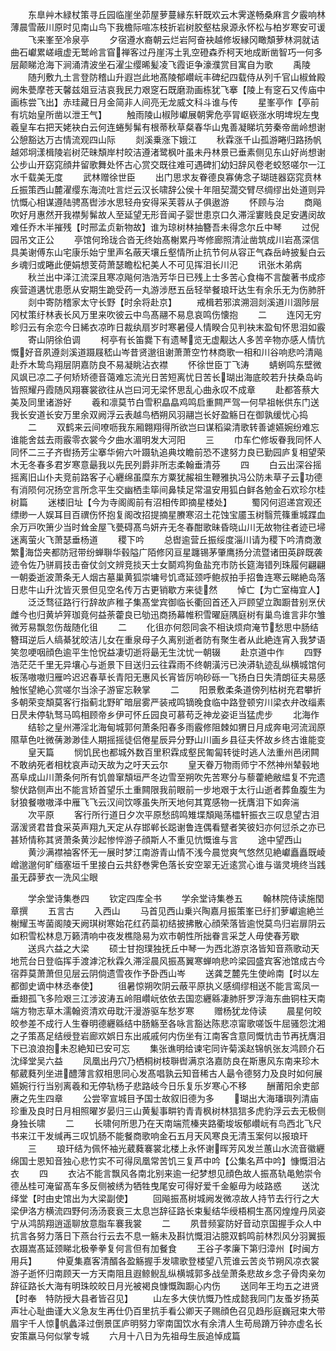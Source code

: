 <!-- { "loadSidebar": true } -->
　　东臯艸木緑杖策寻丘园临崖坐茆屋萝蔓縁东轩既欢云木霁遂畅桑麻言夕霰响林薄晨雪蔽川原时见南山鸟下我檐际喧冻枝折岩树胶壑枯泉源永怀松与柏岁寒安可谖
　　飞来峯至冷泉亭
　　夕宿遵水裔朝云烂岩阿奋袂越修坂縁冈瞰頽萝林洞就诘曲石巘累嵯峨虚无鹫岭言窅禅客过丹崖泻土乳空磴森乔柯天地成断凿智巧一何多层颠睇沧海下涧涌清波坐石濯尘缨晞髪凌飞霞讵争濠濮赏目寓自为歌
　　禹陵
　　随刋敷九土言登防稽山升遐岂此地髙陵郁巑岏丰碑纪四载侍从列千官山椒耸殿阙朱甍摩苍天馨兹爼豆洁哀我民力艰窆石既磨泐画栋犹飞搴【陵上有窆石又传庙中画栋尝飞出】赤珪藏日月金简非人间亮无龙威文科斗谁与传
　　星峯亭作【亭前有坑始皇所凿以泄王气】
　　触雨陵山椒陟巘展朝霁危亭冐岖嵚涨水明埤堄左曳羲皇车右把天姥袂白云何连蜷髣髴有根蒂秋草粲春华山鬼善凝睇坑劳秦帝凿岭想谢公憩豁达万古情流观四山际
　　剡溪乗涨下娥江
　　秋霖涨千山孤游睠归路扬帆越郊坰漾楫陵岩树茫昧頽岸村皎洁遵渚鹭枫叶虽未丹林景已垂素侧见东山好尚想谢公步山开窈窕顔井留歌舞处怀古心赏交既往难可遇碑扪幼妇辞风卷老蛟怒嗟尔一江水千载美无度
　　武林赠徐世臣
　　出门思求友眷德良寡俦念子瑚琏器窈窕贲林丘振策西山麓濯缨东海流吐言烂云汉长啸辞公侯十年阻契濶交臂尽绸缪出处道则异忼慨心相谋遵陆骋髙辔涉水思轻舟安得采芙蓉从子俱遨游
　　怀顾与治
　　商飚吹好月惠然开我襟髣髴故人至延望无形音闻子婴世患京口久滞淫寠贱良足安遘闵故难任乔木半摧残【时邢孟贞新物故】谁为琼树林抽簪吾未得念尔丘中琴
　　过倪园吊文正公
　　亭馆何玲珑合沓无终始髙榭累丹岑修廊照清沚凿筑成川岩髙深信具美谢傅东山宅康乐始宁里声名蔽天壤丘壑情所止抗节何从容正气森岳峙披髪白云乡魂归或睠此便娟想芰荷萧瑟瞻松杞美人不可见挥泪长川汜
　　讯张木弟病
　　秋兰出中泽江流深且寒凉飚何浩浩芳华日已残上士多苦心食梅不言酸著书成疹疾营道遘忧患愿从安期生跪受药一丸游涉厯五岳轻举餐琅玕达生有余乐无为伤肺肝
　　剡中寄防稽家太守长野【时余将赴京】
　　戒楫若邪滨溯洄剡溪道川涸陟层冈杖策纡林表长风万里来吹彼云中鸟髙翮不易息哀鸣伤懐抱
　　二
　　连冈无穷畛归云有余恋今日絺衣凉昨日裁纨扇岁时寒暑侵人情睽合见判袂末盈旬怀思泪如霰
　　寄山阴徐伯调
　　柯亭有长笛爨下有遗琴览无虚觏达人多苦辛物亦感人情忼慨好音夙遵剡溪道蹑屐嵇山岑昔贤邈徂谢萧萧空竹林商歌一相和川谷响悲吟清飚赴乔木鸷鸟翔层阴嘉防良不易凝眺沾衣襟
　　怀徐世臣丁飞涛
　　蜻蛚鸣东壁微风飒已凉二子何矫矫德音蔼难忘流光日苦短离忧日苦长瑚出海底皎若升扶桑岛屿皆照耀丹霞随风翔褰裳欲往从岂曰河无梁怀思乱心曲永叹不成章
　　赴都答蔡大美及同里诸游好
　　羲和凛莫节白雪积皛皛鸡鸣启重闗严驾一何早祖帐供东门送我长安道长安万里余双阙浮云表越鸟栖朔风羽翮岂长好盈觞日在御孰缓忧心捣
　　二
　　双鹤来云间嘹呖我东厢翺翔得所欲岂曰谋稻粱清歌转善谑嬿婉纷难忘谁能舍兹去雨霰零衣裳今夕曲水湄明发大河阳
　　三
　　巾车伫修坂眷我同怀人同怀二三子齐辔扬芳尘搴华俯六叶蹑轨追典坟瞻前恐不逮努力良已勤园庐复相望荣木无冬春多君岁寒意朂我以先民列爵非所志柔翰垂清芬
　　四
　　白云出深谷摇摇离旧山仆夫竞前路客子心纒绵虽糜东方粟犹赧祖生鞭雅执冯公防未草子云功德有消陨何况扬空言所念平生交幽栖圭筚间鼻犊足常温安用狐白鲜各勉金石欢珍尔桂树篇
　　迷楼旧址【今为寺阁阁前有沼相传即摘星楼处】
　　蜀冈何迢递宫观还缥缈一人娱耳目百禩伤怀抱复阁改招提摘星賸寒沼土花蚀宝靥玉树翳荒篠重城蹀血余万戸吹箫少当时耸金屋飞甍碍髙鸟妍卉无冬春酣歌昧昏晓山川无故物往者迹已埽迷离萤火飞萧瑟垂杨道
　　稷下吟
　　总辔逾营丘振绥度淄川请为稷下吟清商激繁海岱夹都防冠带纷蝉聨华毂隘广陌修冈亘星躔锡茅肇鹰扬分流暨诸田英辟既袭迹令佐乃骈肩技击奋仗剑文辨竞掞天士女鬬鸡狗鱼盐充市防长筵海错列珠履何翩翩一朝委逝波萧条无人烟古墓巢黄狐崇墉号饥鸢延颈呼鲍叔拍手招鲁连寒云睇絶岛落日悲牛山升沈皆灭景但见空名传万古更销歇方来徒然
　　悼亡【为亡室梅宜人】
　　泛泛骛征路行行辞故庐稚子集髙堂宾御临长衢回首还入戸顾望立踟蹰昔别烹伏雌今也归黄垆笄珈竟何益荼藿良已劬迅商扬幕帷积雪曜庭隅庭树有巢鸟谁言非尔雏微芳易飘忽伤哉随化徂
　　二
　　化徂亦何怨同衾不相诀烦疴淹节愁思中肠结簪珥逆后人缟綦犹皎洁儿女在重泉母子久离别逝者防有聚生者从此絶连宵入我梦语笑忽哽咽顔色逾平生怆怳益凄切逝将朂无生沈忧一朝辍
　　赴京道中作
　　四野浩茫茫千里无异壤心与逝景下目送归云往霖雨不终朝潢污已泱漭轨迹乱纵横城馆何板荡嗷嗷归雁吟迟迟春草长青阳无惠风长宵皆厉响砂砾一飞扬白日失清朗征夫易感触怅望絶心赏嗟尔当涂子游宦忘鞅掌
　　二
　　阳景敷柔条道傍列枯树充君攀折多朝荣变頽莫客行指蓟北野旷暗层雾严装戒鸣镝晚食临中路登顿穷川梁衣弁改缁素日昃未停轨驽马鸣相顾帝乡伊可怀丘园良可慕苟乏神龙姿讵当猛虎步
　　北海作
　　结轸之皇州滞淫北海甸城郭何萧条阳春多雨霰修阻棘如猬日月成奔电河流润原隰草色吐微蒨渺渺佳人期摇摇徒侣倦星辰异分野山川画乡县征夫怀故乡终古谁能变
　　皇天篇
　　悯饥民也都城外数百里积霖成壑民匍匐转徙时逃人法重州邑闭闗不敢纳死者相枕哀声动天故为之吁天云尔
　　皇天眷万物雨师宁不然神州辇毂地髙阜成山川萧条何所有饥兽窜頽垣严冬边雪至朔吹先苦寒分与藜藿絶敝緼复不完遗黎伏路侧声出不能言矫首望乐土重闗限我前眼前一步地艰于太行山逝者葬鱼腹生为豺狼餐嗷嗷泽中雁飞飞云汉间饮啄虽失所天地何其寛感物一抚膺泪下如奔湍
　　次平原
　　客行所行道日夕次平原愁鸱鸣雉堞頽飚荡櫺轩振衣三叹息望古泪潺湲贤君昔食采英声翔九天定从存邯郸长跽谢鲁连偶看躄者笑彼妇亦何愆杀之亦已甚矫情称其贤萧条黄沙起惨悴游子顔斯人不重见忼慨谁与言
　　途中望西山
　　黄沙满襟袖客怀无一展时梦江南游青山情不浅今晨觉爽气悠然见絶巘矗矗既崚嶒邈邈何旷缅塞垣千里接白云共舒巻霁色落长安空翠无近逺赏心谁与谐灵境终当践虽无薜萝衣一洗风尘眼






　　学余堂诗集巻四
　　钦定四库全书
　　学余堂诗集巻五
　　翰林院侍读施閠章撰
　　五言古
　　入西山
　　马首见西山乗兴陶嘉月振策峯已纡扪萝巘逾絶兰榭耀玉岑菌阁陵天阙琪树寒始花红药蘂初结披拂散心顔荣落皆逾悦莫鸟归岩扉阴云如积雪松林息万籁清响中夜发樵隐易为欢市朝性所拙眷言采芝人毋使春芳歇
　　送呉六益之大梁
　　硕士甘抱璞独抚丘中琴一为西北游京洛皆知音燕歌动天地荒台日登临挥手渡滹沱秋霖久滞淫晨风振髙翼寒蝉响悲吟梁园盛宾客池馆成古今宿莽莫萧萧但见层云阴倘遗雪夜作予卧西山岑
　　送龚芝麓先生使岭南【时以左都御史谪中林丞奉使】
　　徂暑惊朔吹阴云蔽平原执义感绸缪相送不能言鸾凤一垂翅孤飞多险艰三江涉波涛五岭阻巑岏依依去国恋纒緜凄肺肝罗浮海东曲铜柱天南端方物志草木濡翰资清欢毋耽汗漫游驱车愁岁寒
　　赠杨犹龙侍读
　　晨星何皎皎参差不成行人生眷明德纒緜结中肠觞至各咏言豁达陈悲凉甯歌嗟饭牛屈骚怨沈湘之子策髙足结绶登岩廊欢娯日东出戚戚何内伤坐有江南客含意同慨忼击节再抚膺泪下已浪浪抱未忍絶知已安可忘
　　集张谯明给谏宅同许菊溪赵锦帆张友鸿顾介石沈绎堂吴六益
　　凤凰出丹穴乃栖桐树枝聨辔满京洛嘉防良在斯惠风东南来珍木郁葳蕤列坐进醴薄言叙相思同心发髙唱孰云知音稀古人朂令德努力及良时如何展嬿婉行行当别离羲和无停轨杨子悲路岐今日乐复乐岁寒心不移
　　酬莆阳余吏部赓之先生四章
　　公尝宰宣城目予国士故叙旧德为多
　　瑚出大海璠璵列清庙珍重及良时日月相照曜岁晏归三山黄髪事畊钓青青枫树林狺狺多虎豹浮云去无极侧身独长啸
　　二
　　长啸何所思乃在天南端荒榛夹路衢埈坂郁巑岏有鸟西北飞尺书来江干发缄再三叹饥肠不能餐商歌响金石五月天风寒良无清玉案何以报琅玕
　　三
　　琅玕结为佩怀袖光葳蕤褰裳北楼上永怀谢晖芳风发兰蕙山水流音徽纒绵国士恩知音独心悲竹实不可得凤凰常苦饥三复芦中吟【公集名芦中吟】慷慨泪沾衣
　　四
　　衣沾不能言飘风各南北别来逾一纪梦想见顔色故人振髙轨黾勉崇令德丛桂可淹留髙车多反侧被绣为牺牲曳尾安可得好爱千金躯毋为岐路惑
　　送沈绎堂【时由史馆出为大梁副使】
　　回飚振髙树城阙发微凉故人持节去行行之大梁伊洛方横流四野何汤汤裵衰三太息岂辞征路长束髪结华绶梧桐生髙冈煌煌丹凤姿宁从鸿鹄翔逍遥聊放意脂车褰我裳
　　二
　　夙昔频宴防好音动京国握手众人中抗言各努力落日下燕台行云去不息一觞未及斟忼慨泪沾臆双鹤鸣前林烈风分羽翼振衣蹑嵩髙延颈睇北极拳拳复何言但有加餐食
　　王谷子孝廉下第归漳州【时闽方用兵】
　　仲夏集嘉客清醑各盈觞握手发啸歌登楼望八荒谁云苦炎节朔风凉衣裳游子逝怀归南顾天一方天南阻且遐鲸鲵乱纵横城郭多战垒萧条悲故乡念子骨肉亲勿辞征路长大海有明珠皎皎日月光被褐良慷慨踟蹰心内伤
　　送同年王均五之进贤【时奉　特防授大县者皆召见】
　　山左多大侠忼慨乃性成懿我同门友蚤岁扬英声壮心耻曲谨大义急友生再仕仍百里抗手看公卿天子赐顔色召见趋彤庭巍冠束大带眉宇千人惊帆蠡泽过倒景匡庐明努力宰南国饮水有余清人生苟局蹐万钟亦虚名长安策羸马何似掌专城
　　六月十八日为先祖母生辰追悼成篇

